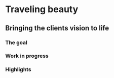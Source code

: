 # Traveling beauty
## Bringing the clients vision to life
### The goal

### Work in progress


### Highlights

